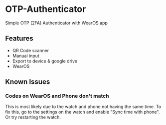 # OTP-Authenticator
 
Simple OTP (2FA) Authenticator with WearOS app

## Features
- QR Code scanner
- Manual input
- Export to device & google drive
- WearOS

## Known Issues

### Codes on WearOS and Phone don't match

This is most likely due to the watch and phone not having the same time.
To fix this, go to the settings on the watch and enable "Sync time with phone".
Or try restarting the watch.
